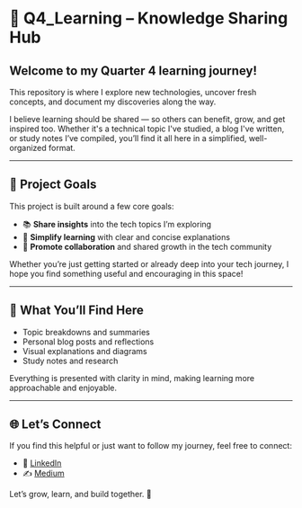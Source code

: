 # 📘 Q4_Learning – Knowledge Sharing Hub

## Welcome to my Quarter 4 learning journey!  

This repository is where I explore new technologies, uncover fresh concepts, and document my discoveries along the way.

I believe learning should be shared — so others can benefit, grow, and get inspired too. Whether it's a technical topic I've studied, a blog I've written, or study notes I’ve compiled, you’ll find it all here in a simplified, well-organized format.

---

## 🎯 Project Goals

This project is built around a few core goals:

- 📚 **Share insights** into the tech topics I’m exploring  
- 🧠 **Simplify learning** with clear and concise explanations  
- 🤝 **Promote collaboration** and shared growth in the tech community  

Whether you’re just getting started or already deep into your tech journey, I hope you find something useful and encouraging in this space!

---

## 📂 What You’ll Find Here

- Topic breakdowns and summaries  
- Personal blog posts and reflections  
- Visual explanations and diagrams  
- Study notes and research  

Everything is presented with clarity in mind, making learning more approachable and enjoyable.

---

## 🌐 Let’s Connect

If you find this helpful or just want to follow my journey, feel free to connect:

- 🔗 [LinkedIn](www.linkedin.com/in/anum-k-442b2022b)
- ✍️ [Medium](https://medium.com/@anumriz2017)

Let’s grow, learn, and build together. 🌱

